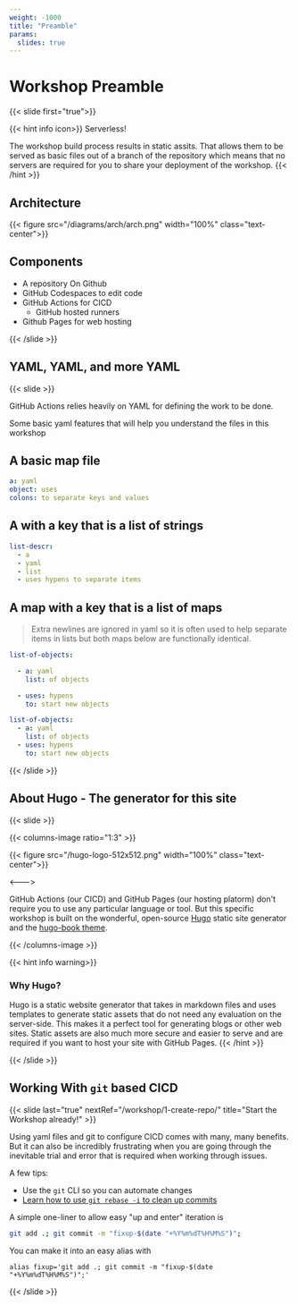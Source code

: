 ```yaml
---
weight: -1000
title: "Preamble"
params:
  slides: true
---
```


# Workshop Preamble
{{< slide first="true">}}

{{< hint info icon>}}
Serverless!

The workshop build process results in static assits. That allows them to be served
as basic files out of a branch of the repository which means that no
servers are required for you to share your deployment of the workshop.
{{< /hint >}}

## Architecture

{{< figure src="/diagrams/arch/arch.png" width="100%" class="text-center">}}

## Components

- A repository On Github
- GitHub Codespaces to edit code
- GitHub Actions for CICD
  - GitHub hosted runners
- Github Pages for web hosting

{{< /slide >}}

## YAML, YAML, and more YAML
{{< slide >}}

GitHub Actions relies heavily on YAML for defining the work to be done.

Some basic yaml features that will help you understand the files in this workshop

## A basic map file

```yaml
a: yaml
object: uses
colons: to separate keys and values
```

## A with a key that is a list of strings

```yaml
list-descr:
  - a
  - yaml
  - list
  - uses hypens to separate items
```

## A map with a key that is a list of maps

> Extra newlines are ignored in yaml so it is often used to help separate items in lists
> but both maps below are functionally identical.

```yaml
list-of-objects:

  - a: yaml
    list: of objects

  - uses: hypens
    to: start new objects

list-of-objects:
  - a: yaml
    list: of objects
  - uses: hypens
    to: start new objects
```

{{< /slide >}}

## About Hugo - The generator for this site
{{< slide >}}

{{< columns-image ratio="1:3" >}}

{{< figure src="/hugo-logo-512x512.png" width="100%" class="text-center">}}

<--->

GitHub Actions (our CICD) and GitHub Pages (our hosting platorm) don't require you to use any particular language or tool.
But this specific workshop is built on the wonderful, open-source [Hugo](https://gohugo.io/) static site generator and the
[hugo-book theme](https://github.com/alex-shpak/hugo-book).

{{< /columns-image >}}

{{< hint info warning>}}
### Why Hugo?


Hugo is a static website generator that takes in markdown files and uses templates to generate static assets that do not need any
evaluation on the server-side. This makes it a perfect tool for generating blogs or other web sites. Static assets are also
much more secure and easier to serve and are required if you want to host your site with GitHub Pages.
{{< /hint >}}

{{< /slide >}}

## Working With `git` based CICD
{{< slide last="true" nextRef="/workshop/1-create-repo/" title="Start the Workshop already!" >}}

Using yaml files and git to configure CICD comes with many, many benefits. But it can
also be incredibly frustrating when you are going through the inevitable trial and error
that is required when working through issues.

A few tips:

- Use the `git` CLI so you can automate changes
- [Learn how to use `git rebase -i` to clean up commits](https://guts-of-git.carson-anderson.com/)

A simple one-liner to allow easy "up and enter" iteration is

```sh
git add .; git commit -m "fixup-$(date "+%Y%m%dT%H%M%S")"; 
``` 

You can make it into an easy alias with

```
alias fixup='git add .; git commit -m "fixup-$(date "+%Y%m%dT%H%M%S")";'
```

{{< /slide >}}
